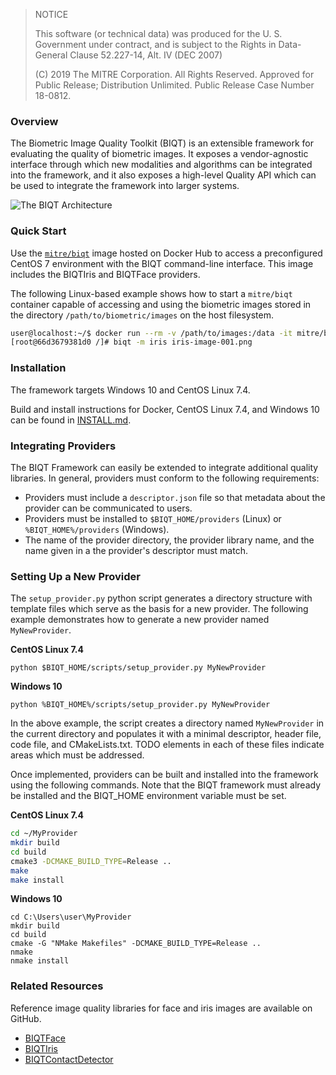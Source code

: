> NOTICE
> 
> This software (or technical data) was produced for the U. S. Government under contract, and is subject to the Rights in Data-General Clause 52.227-14, Alt. IV (DEC 2007)
> 
> (C) 2019 The MITRE Corporation. All Rights Reserved.
> Approved for Public Release; Distribution Unlimited. Public Release Case Number 18-0812.

### Overview

The Biometric Image Quality Toolkit (BIQT) is an extensible framework for 
evaluating the quality of biometric images. It exposes a vendor-agnostic 
interface through which new modalities and algorithms can be integrated into the 
framework, and it also exposes a high-level Quality API which can be used to 
integrate the framework into larger systems.

![The BIQT Architecture](doc/biqt.png)

### Quick Start

Use the [`mitre/biqt`](https://hub.docker.com/r/mitre/biqt) image hosted on Docker Hub to access a preconfigured CentOS 7 environment with the BIQT
command-line interface. This image includes the BIQTIris and BIQTFace providers.

The following Linux-based example shows how to start a `mitre/biqt` container capable of accessing and using the 
biometric images stored in the directory `/path/to/biometric/images` on the host filesystem.

```bash
user@localhost:~/$ docker run --rm -v /path/to/images:/data -it mitre/biqt
[root@66d3679381d0 /]# biqt -m iris iris-image-001.png 
```

### Installation

The framework targets Windows 10 and CentOS Linux 7.4.

Build and install instructions for Docker, CentOS Linux 7.4, and Windows 10 can be found in [INSTALL.md](INSTALL.md).

### Integrating Providers

The BIQT Framework can easily be extended to integrate additional quality libraries. In general, providers
must conform to the following requirements:
  * Providers must include a `descriptor.json` file so that metadata about the provider can be communicated to users.
  * Providers must be installed to `$BIQT_HOME/providers` (Linux) or `%BIQT_HOME%/providers` (Windows).
  * The name of the provider directory, the provider library name, and the name given in a the provider's descriptor must match.

### Setting Up a New Provider

The `setup_provider.py` python script generates a directory structure with template files which
serve as the basis for a new provider. The following example demonstrates how to generate a
new provider named `MyNewProvider`.

**CentOS Linux 7.4**
```
python $BIQT_HOME/scripts/setup_provider.py MyNewProvider
```

**Windows 10**
```
python %BIQT_HOME%/scripts/setup_provider.py MyNewProvider
```

In the above example, the script creates a directory named `MyNewProvider` in the current directory and populates it with a 
minimal descriptor, header file, code file, and CMakeLists.txt. TODO elements in each of these files indicate areas 
which must be addressed.

Once implemented, providers can be built and installed into the framework using the following commands. Note that the BIQT
framework must already be installed and the BIQT_HOME environment variable must be set.


**CentOS Linux 7.4**

```bash
cd ~/MyProvider
mkdir build
cd build
cmake3 -DCMAKE_BUILD_TYPE=Release ..
make
make install
```

**Windows 10**

```
cd C:\Users\user\MyProvider
mkdir build
cd build
cmake -G "NMake Makefiles" -DCMAKE_BUILD_TYPE=Release ..
nmake
nmake install
```

### Related Resources

Reference image quality libraries for face and iris images are available on GitHub.
  * [BIQTFace](https://github.com/mitre/biqt-face)
  * [BIQTIris](https://github.com/mitre/biqt-iris)
  * [BIQTContactDetector](https://github.com/mitre/biqt-contact-detector)
